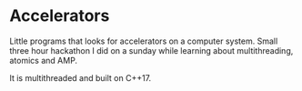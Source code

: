 # Accelerators

Little programs that looks for accelerators on a computer system. Small three hour hackathon I did on a sunday while learning about multithreading, atomics and AMP.

It is multithreaded and built on C++17.
